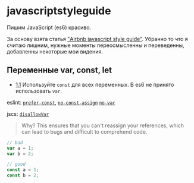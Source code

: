 # javascriptstyleguide
Пишим JavaScript (es6) красиво.

За основу взята статья ["Airbnb javascript style guide"](https://github.com/airbnb/javascript). Убранно то что я считаю лишним, нужные моменты переосмысленны и переведенны, добавленны некоторые мои видения.

## Переменные var, const, let

- [1.1](#1.1) <a name='1.1'></a> Используйте `const` для всех переменных. В es6 не принято использовать `var`.

eslint: [`prefer-const`](http://eslint.org/docs/rules/prefer-const.html), [`no-const-assign`](http://eslint.org/docs/rules/no-const-assign.html)
[`no-var`](http://eslint.org/docs/rules/no-var.html)

jscs: [`disallowVar`](http://jscs.info/rule/disallowVar)

> Why? This ensures that you can't reassign your references, which can lead to bugs and difficult to comprehend code.

```javascript
// bad
var a = 1;
var b = 2;

// good
const a = 1;
const b = 2;
```
